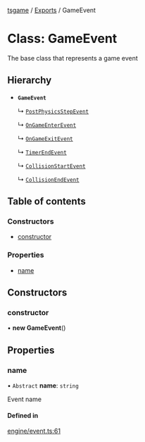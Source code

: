 [tsgame](../README.md) / [Exports](../modules.md) / GameEvent

# Class: GameEvent

The base class that represents a game event

## Hierarchy

- **`GameEvent`**

  ↳ [`PostPhysicsStepEvent`](PostPhysicsStepEvent.md)

  ↳ [`OnGameEnterEvent`](OnGameEnterEvent.md)

  ↳ [`OnGameExitEvent`](OnGameExitEvent.md)

  ↳ [`TimerEndEvent`](TimerEndEvent.md)

  ↳ [`CollisionStartEvent`](CollisionStartEvent.md)

  ↳ [`CollisionEndEvent`](CollisionEndEvent.md)

## Table of contents

### Constructors

- [constructor](GameEvent.md#constructor)

### Properties

- [name](GameEvent.md#name)

## Constructors

### constructor

• **new GameEvent**()

## Properties

### name

• `Abstract` **name**: `string`

Event name

#### Defined in

[engine/event.ts:61](https://github.com/ashleycheung/tsgame/blob/d6f12cc/src/engine/event.ts#L61)
